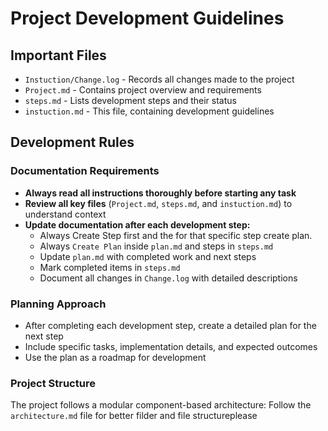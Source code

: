# Project Development Guidelines

## Important Files
- `Instuction/Change.log` - Records all changes made to the project
- `Project.md` - Contains project overview and requirements
- `steps.md` - Lists development steps and their status
- `instuction.md` - This file, containing development guidelines

## Development Rules

### Documentation Requirements
- **Always read all instructions thoroughly before starting any task**
- **Review all key files** (`Project.md`, `steps.md`, and `instuction.md`) to understand context
- **Update documentation after each development step:**
  - Always Create Step first and the for that specific step create plan.
  - Always `Create Plan` inside `plan.md` and steps in `steps.md`
  - Update `plan.md` with completed work and next steps
  - Mark completed items in `steps.md`
  - Document all changes in `Change.log` with detailed descriptions

### Planning Approach
- After completing each development step, create a detailed plan for the next step
- Include specific tasks, implementation details, and expected outcomes
- Use the plan as a roadmap for development

### Project Structure
The project follows a modular component-based architecture:
Follow the `architecture.md` file
for better filder and file structureplease
